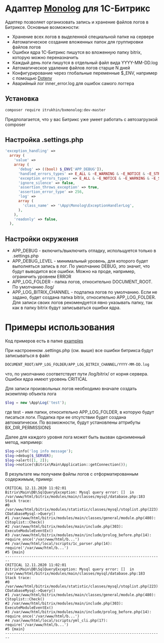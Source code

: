 # Адаптер [Monolog](https://github.com/Seldaek/monolog) для 1С-Битрикс

Адаптер позволяет организовать запись и хранение файлов логов в Битриксе. Основные возможности:
* Хранение всех логов в выделенной специальной папке на сервере
* Автоматическое создание вложенных папок для группировки файлов логов
* Ошибки ядра 1С-Битрикс пишутся во вложенную папку bitrix, которую можно переназначить
* Каждый день логи пишутся в отдельный файл вида YYYY-MM-DD.log
* Автоматическое удаление файлов логов старше N дней
* Конфигурирование через глобальные переменные $_ENV, например с помощью [Dotenv](https://dev.1c-bitrix.ru/community/webdev/user/42376/blog/39344/)
* Аварийный лог inner_error.log для ошибок самого логгера 

## Установка
```bash
composer require itrukhin/bxmonolog:dev-master
```
Предполагается, что у вас Битрикс уже умеет работать с автозагрузкой composer

## Настройка .settings.php
```php
'exception_handling' => 
  array (
    'value' => 
    array (
      'debug' => ((bool) $_ENV['APP_DEBUG']),
      'handled_errors_types' => E_ALL & ~E_WARNING & ~E_NOTICE & ~E_STRICT & ~E_USER_NOTICE & ~E_DEPRECATED,
      'exception_errors_types' => E_ALL & ~E_NOTICE & ~E_WARNING & ~E_STRICT & ~E_USER_WARNING & ~E_USER_NOTICE & ~E_COMPILE_WARNING & ~E_DEPRECATED,
      'ignore_silence' => false,
      'assertion_throws_exception' => true,
      'assertion_error_type' => 256,
      'log' => 
      array (
        'class_name' => '\App\Monolog\ExceptionHandlerLog',
      ),
    ),
    'readonly' => false,
  ),
```

## Настройки окружения
* APP_DEBUG - включить/выключить отладку, испольщуется только в .settings.php
* APP_DEBUG_LEVEL - минимальный уровень, для которого будет выполняться запись в лог. По умолчанию DEBUG, это значит, что будут выводится все ошибки. Можно на проде, например, ограничить уровнем ERROR
* APP_LOG_FOLDER - папка логов, относительно DOCUMENT_ROOT. По умолчанию /log/
* APP_LOG_BITRIX_CHANNEL - подпапка логов по умолчанию. Если не задано, будет создана папка bitrix, относительно APP_LOG_FOLDER. Для записи своих логов рекомендуется явно указывать папку, так как в папку bitrix будут записываться ошибки ядра.

# Примеры использования
Код примеров есть в папке [examples](examples/)

При настроенном .settings.php (см. выше) все ошибки битрикса будут записываться в файл
```bash
DOCUMENT_ROOT/APP_LOG_FOLDER/APP_LOG_BITRIX_CHANNEL/YYYY-MM-DD.log
```
что, по умолчанию соответствует пути /log/bitrix/ от корня сервера. Ошибки ядра имеют уровень CRITICAL

Для записи произвольных логов необходимо вначале создать экземпляр объекта лога
```php
$log = new \App\Log('test');
```
где test - имя папки, относительно APP_LOG_FOLDER, в которую будут писаться логи. Подапка при ее отсутствии будет создана автоматически. По возможности, будут установлены аттрибуты BX_DIR_PERMISSIONS

Далее для каждого уровня лога может быть вызван одноименный метод, например:

```php
$log->info('log info message');
$log->debug($_SERVER);
$log->alert([1, 2]);
$log->notice(\Bitrix\Main\Application::getConnection());
```
В результате мы получаем файлы логов с отформатированным содержимым, пример:

```
CRITICAL 12.11.2020 11:02:01
Bitrix\Main\DB\SqlQueryException: Mysql query error: []  in /var/www/html/bitrix/modules/main/classes/mysql/database.php:183
Stack trace:
#0 /var/www/html/bitrix/modules/statistic/classes/mysql/stoplist.php(223): CDatabaseMysql->Query()
#1 /var/www/html/bitrix/modules/main/classes/general/module.php(480): CStoplist::Check()
#2 /var/www/html/bitrix/modules/main/include.php(303): ExecuteModuleEventEx()
#3 /var/www/html/bitrix/modules/main/include/prolog_before.php(14): require_once('/var/www/html/b...')
#4 /var/www/html/local/scripts/1c_parser.php(14): require('/var/www/html/b...')
#5 {main}
------------------------------------------------------------------------
CRITICAL 12.11.2020 11:02:01
Bitrix\Main\DB\SqlQueryException: Mysql query error: []  in /var/www/html/bitrix/modules/main/classes/mysql/database.php:183
Stack trace:
#0 /var/www/html/bitrix/modules/statistic/classes/mysql/stoplist.php(223): CDatabaseMysql->Query()
#1 /var/www/html/bitrix/modules/main/classes/general/module.php(480): CStoplist::Check()
#2 /var/www/html/bitrix/modules/main/include.php(303): ExecuteModuleEventEx()
#3 /var/www/html/bitrix/modules/main/include/prolog_before.php(14): require_once('/var/www/html/b...')
#4 /var/www/html/local/scripts/yml_cli.php(17): require('/var/www/html/b...')
#5 {main}
------------------------------------------------------------------------
```
